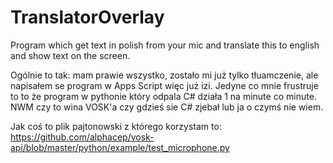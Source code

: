 # TranslatorOverlay
Program which get text in polish from your mic and translate this to english and show text on the screen.

Ogólnie to tak: mam prawie wszystko, zostało mi już tylko tłuamczenie, ale napisałem se program w Apps Script więc już izi. Jedyne co mnie frustruje to to że program w pythonie który odpala C# działa 1 na minute co minute. NWM czy to wina VOSK'a czy gdzieś sie C# zjebał lub ja o czymś nie wiem.

Jak coś to plik pajtonowski z którego korzystam to: https://github.com/alphacep/vosk-api/blob/master/python/example/test_microphone.py
